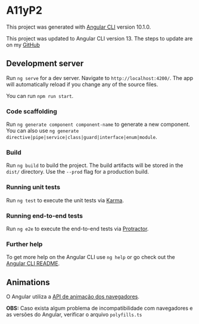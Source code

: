 # A11yP2

This project was generated with [Angular CLI](https://github.com/angular/angular-cli) version 10.1.0.

This project was updated to Angular CLI version 13. The steps to update are on my [GitHub](https://github.com/eusoudavi/design_acessibilidade_angular)

## Development server

Run `ng serve` for a dev server. Navigate to `http://localhost:4200/`. The app will automatically reload if you change any of the source files.

You can run `npm run start`.

### Code scaffolding

Run `ng generate component component-name` to generate a new component. You can also use `ng generate directive|pipe|service|class|guard|interface|enum|module`.

### Build

Run `ng build` to build the project. The build artifacts will be stored in the `dist/` directory. Use the `--prod` flag for a production build.

### Running unit tests

Run `ng test` to execute the unit tests via [Karma](https://karma-runner.github.io).

### Running end-to-end tests

Run `ng e2e` to execute the end-to-end tests via [Protractor](http://www.protractortest.org/).

### Further help

To get more help on the Angular CLI use `ng help` or go check out the [Angular CLI README](https://github.com/angular/angular-cli/blob/master/README.md).


## Animations

O Angular utiliza a [API de animação dos navegadores](https://developer.mozilla.org/en-US/docs/Web/API/Web_Animations_API).

**OBS:** Caso exista algum problema de incompatibilidade com navegadores e as versões do Angular, verificar o arquivo `polyfills.ts`
